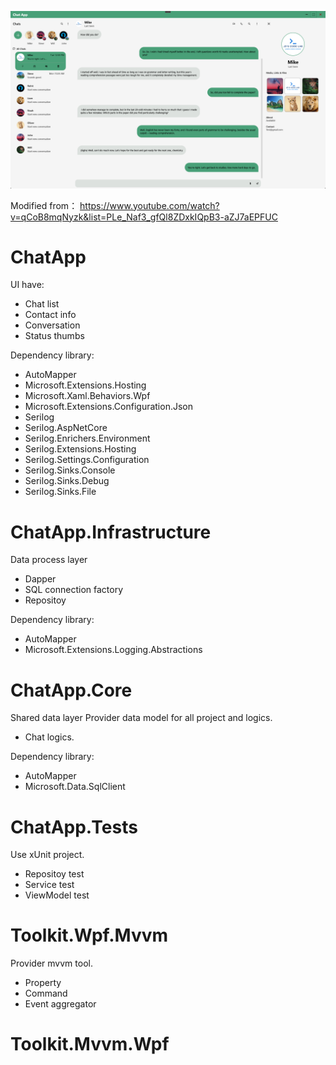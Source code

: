 
![App screenshots](screenshots/main_interface.png)

Modified from： https://www.youtube.com/watch?v=qCoB8mqNyzk&list=PLe_Naf3_gfQl8ZDxkIQpB3-aZJ7aEPFUC

# ChatApp

UI have:
- Chat list
- Contact info
- Conversation
- Status thumbs

Dependency library:
- AutoMapper
- Microsoft.Extensions.Hosting
- Microsoft.Xaml.Behaviors.Wpf
- Microsoft.Extensions.Configuration.Json
- Serilog
- Serilog.AspNetCore
- Serilog.Enrichers.Environment
- Serilog.Extensions.Hosting
- Serilog.Settings.Configuration
- Serilog.Sinks.Console
- Serilog.Sinks.Debug
- Serilog.Sinks.File

# ChatApp.Infrastructure
Data process layer
- Dapper
- SQL connection factory
- Repositoy

Dependency library:
- AutoMapper
- Microsoft.Extensions.Logging.Abstractions

# ChatApp.Core
Shared data layer
Provider data model for all project and logics.
- Chat logics.

Dependency library:
- AutoMapper
- Microsoft.Data.SqlClient

# ChatApp.Tests
Use xUnit project.
- Repositoy test
- Service test
- ViewModel test

# Toolkit.Wpf.Mvvm
Provider mvvm tool. 
- Property
- Command
- Event aggregator

# Toolkit.Mvvm.Wpf
